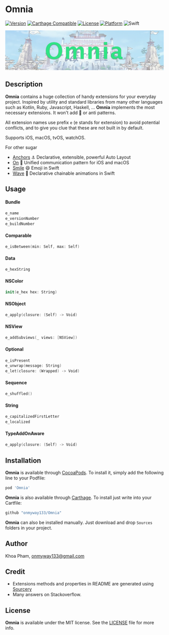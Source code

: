 # Omnia

[![Version](https://img.shields.io/cocoapods/v/Omnia.svg?style=flat)](http://cocoadocs.org/docsets/Omnia)
[![Carthage Compatible](https://img.shields.io/badge/Carthage-compatible-4BC51D.svg?style=flat)](https://github.com/Carthage/Carthage)
[![License](https://img.shields.io/cocoapods/l/Omnia.svg?style=flat)](http://cocoadocs.org/docsets/Omnia)
[![Platform](https://img.shields.io/cocoapods/p/Omnia.svg?style=flat)](http://cocoadocs.org/docsets/Omnia)
![Swift](https://img.shields.io/badge/%20in-swift%204.0-orange.svg)

![](Screenshots/Artboard.png)

## Description

**Omnia** contains a huge collection of handy extensions for your everyday project. Inspired by utility and standard libraries from many other languages such as Kotlin, Ruby, Javascript, Haskell, ... **Omnia** implements the most necessary extensions. It won't add 💩 or anti patterns.

All extension names use prefix `e` (e stands for extension) to avoid potential conflicts, and to give you clue that these are not built in by default.

Supports iOS, macOS, tvOS, watchOS.

For other sugar

- [Anchors](https://github.com/onmyway133/Anchors) ⚓️ Declarative, extensible, powerful Auto Layout
- [On](https://github.com/onmyway133/On) 🍩 Unified communication pattern for iOS and macOS
- [Smile](https://github.com/onmyway133/Smile) 😄 Emoji in Swift
- [Wave](https://github.com/onmyway133/Wave) 🌊 Declarative chainable animations in Swift

## Usage

#### Bundle

```swift
e_name
e_versionNumber
e_buildNumber
```

#### Comparable

```swift
e_isBetween(min: Self, max: Self)
```

#### Data

```swift
e_hexString
```

#### NSColor

```swift
init(e_hex hex: String)
```

#### NSObject

```swift
e_apply(closure: (Self) -> Void)
```

#### NSView

```swift
e_addSubviews(_ views: [NSView])
```

#### Optional

```swift
e_isPresent
e_unwrap(message: String)
e_let(closure: (Wrapped) -> Void)
```

#### Sequence

```swift
e_shuffled()
```

#### String

```swift
e_capitalizedFirstLetter
e_localized
```

#### TypeAddOnAware

```swift
e_apply(closure: (Self) -> Void)
```

## Installation

**Omnia** is available through [CocoaPods](http://cocoapods.org). To install
it, simply add the following line to your Podfile:

```ruby
pod 'Omnia'
```

**Omnia** is also available through [Carthage](https://github.com/Carthage/Carthage).
To install just write into your Cartfile:

```ruby
github "onmyway133/Omnia"
```

**Omnia** can also be installed manually. Just download and drop `Sources` folders in your project.

## Author

Khoa Pham, onmyway133@gmail.com

## Credit

- Extensions methods and properties in README are generated using [Sourcery](https://github.com/krzysztofzablocki/Sourcery)
- Many answers on Stackoverflow.

## License

**Omnia** is available under the MIT license. See the [LICENSE](https://github.com/onmyway133/Omnia/blob/master/LICENSE.md) file for more info.
